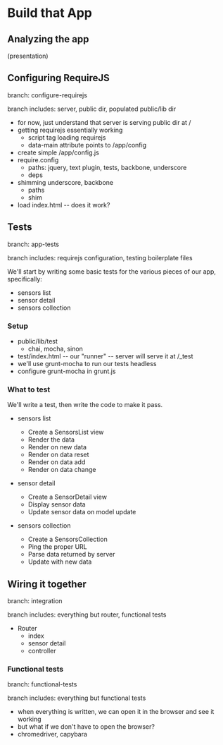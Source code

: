 # Build that App

## Analyzing the app

(presentation)

## Configuring RequireJS

branch: configure-requirejs

branch includes: server, public dir, populated public/lib dir

- for now, just understand that server is serving public dir at /
- getting requirejs essentially working
  - script tag loading requirejs
  - data-main attribute points to /app/config
- create simple /app/config.js
- require.config
  - paths: jquery, text plugin, tests, backbone, underscore
  - deps
- shimming underscore, backbone
  - paths
  - shim
- load index.html -- does it work?


## Tests

branch: app-tests

branch includes: requirejs configuration, testing boilerplate files

We'll start by writing some basic tests for the various pieces of our app, specifically:

- sensors list
- sensor detail
- sensors collection

### Setup

- public/lib/test
  - chai, mocha, sinon
- test/index.html -- our "runner" -- server will serve it at /_test
- we'll use grunt-mocha to run our tests headless
- configure grunt-mocha in grunt.js

### What to test

We'll write a test, then write the code to make it pass.

- sensors list
  - Create a SensorsList view
  - Render the data
  - Render on new data
  - Render on data reset
  - Render on data add
  - Render on data change

- sensor detail
  - Create a SensorDetail view
  - Display sensor data
  - Update sensor data on model update

- sensors collection
  - Create a SensorsCollection
  - Ping the proper URL
  - Parse data returned by server
  - Update with new data

## Wiring it together

branch: integration

branch includes: everything but router, functional tests

- Router
  - index
  - sensor detail
  - controller

### Functional tests

branch: functional-tests

branch includes: everything but functional tests

- when everything is written, we can open it in the browser and see it working
- but what if we don't have to open the browser?
- chromedriver, capybara
